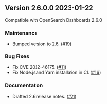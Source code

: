 ## Version 2.6.0.0 2023-01-22
Compatible with OpenSearch Dashboards 2.6.0

### Maintenance
* Bumped version to 2.6. ([#19](https://github.com/opensearch-project/dashboards-notifications/pull/19))

### Bug Fixes
* Fix CVE 2022-46175. ([#11](https://github.com/opensearch-project/dashboards-notifications/pull/11))
* Fix Node.js and Yarn installation in CI. ([#16](https://github.com/opensearch-project/dashboards-notifications/pull/16))


### Documentation
* Drafted 2.6 release notes. ([#21](https://github.com/opensearch-project/dashboards-notifications/pull/21))